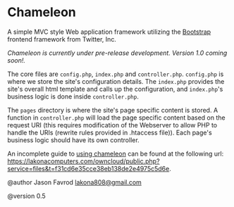 Chameleon
========

A simple MVC style Web application framework utilizing the [Bootstrap](http://getbootstrap.com/) frontend framework from Twitter, Inc.

*Chameleon is currently under pre-release development. Version 1.0 coming soon!.*

The core files are `config.php`, `index.php` and `controller.php`.
`config.php` is where we store the site's configuration details.
The `index.php` provides the site's overall html template and calls up
the configuration, and `index.php`'s business logic is done inside
`controller.php`.

The `pages` directory is where the site's page specific content is
stored. A function in `controller.php` will load the page specific
content based on the request URI (this requires modification of the
Webserver to allow PHP to handle the URIs (rewrite rules provided in
.htaccess file)). Each page's business logic should have its own
controller.

An incomplete guide to [using chameleon](https://lakonacomputers.com/owncloud/public.php?service=files&t=f31cd6e35cce38eb138de2e4975c5d6e) can be found at the following url:
https://lakonacomputers.com/owncloud/public.php?service=files&t=f31cd6e35cce38eb138de2e4975c5d6e.

@author Jason Favrod <lakona808@gmail.com>

@version 0.5
